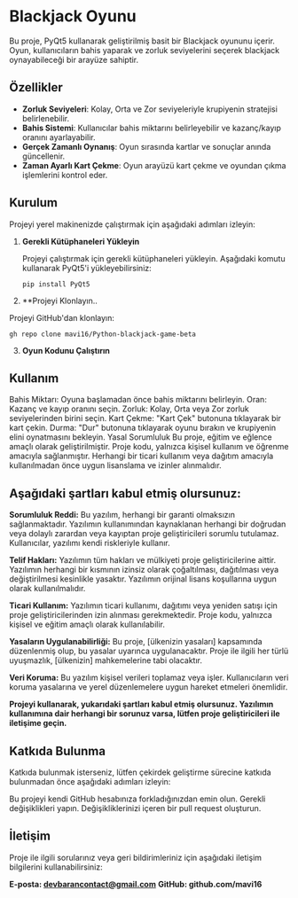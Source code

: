# Blackjack Oyunu

Bu proje, PyQt5 kullanarak geliştirilmiş basit bir Blackjack oyununu içerir. Oyun, kullanıcıların bahis yaparak ve zorluk seviyelerini seçerek blackjack oynayabileceği bir arayüze sahiptir.

## Özellikler

- **Zorluk Seviyeleri**: Kolay, Orta ve Zor seviyeleriyle krupiyenin stratejisi belirlenebilir.
- **Bahis Sistemi**: Kullanıcılar bahis miktarını belirleyebilir ve kazanç/kayıp oranını ayarlayabilir.
- **Gerçek Zamanlı Oynanış**: Oyun sırasında kartlar ve sonuçlar anında güncellenir.
- **Zaman Ayarlı Kart Çekme**: Oyun arayüzü kart çekme ve oyundan çıkma işlemlerini kontrol eder.

## Kurulum

Projeyi yerel makinenizde çalıştırmak için aşağıdaki adımları izleyin:

1. **Gerekli Kütüphaneleri Yükleyin**

   Projeyi çalıştırmak için gerekli kütüphaneleri yükleyin. Aşağıdaki komutu kullanarak PyQt5'i yükleyebilirsiniz:

   ```
   pip install PyQt5
2. **Projeyi Klonlayın..

Projeyi GitHub'dan klonlayın:
   ```
gh repo clone mavi16/Python-blackjack-game-beta
```

3. **Oyun Kodunu Çalıştırın**

## Kullanım
Bahis Miktarı: Oyuna başlamadan önce bahis miktarını belirleyin.
Oran: Kazanç ve kayıp oranını seçin.
Zorluk: Kolay, Orta veya Zor zorluk seviyelerinden birini seçin.
Kart Çekme: "Kart Çek" butonuna tıklayarak bir kart çekin.
Durma: "Dur" butonuna tıklayarak oyunu bırakın ve krupiyenin elini oynatmasını bekleyin.
Yasal Sorumluluk
Bu proje, eğitim ve eğlence amaçlı olarak geliştirilmiştir. Proje kodu, yalnızca kişisel kullanım ve öğrenme amacıyla sağlanmıştır. Herhangi bir ticari kullanım veya dağıtım amacıyla kullanılmadan önce uygun lisanslama ve izinler alınmalıdır.

## Aşağıdaki şartları kabul etmiş olursunuz:

**Sorumluluk Reddi:** Bu yazılım, herhangi bir garanti olmaksızın sağlanmaktadır. Yazılımın kullanımından kaynaklanan herhangi bir doğrudan veya dolaylı zarardan veya kayıptan proje geliştiricileri sorumlu tutulamaz. Kullanıcılar, yazılımı kendi riskleriyle kullanır.

**Telif Hakları:** Yazılımın tüm hakları ve mülkiyeti proje geliştiricilerine aittir. Yazılımın herhangi bir kısmının izinsiz olarak çoğaltılması, dağıtılması veya değiştirilmesi kesinlikle yasaktır. Yazılımın orijinal lisans koşullarına uygun olarak kullanılmalıdır.

**Ticari Kullanım:** Yazılımın ticari kullanımı, dağıtımı veya yeniden satışı için proje geliştiricilerinden izin alınması gerekmektedir. Proje kodu, yalnızca kişisel ve eğitim amaçlı olarak kullanılabilir.

**Yasaların Uygulanabilirliği:** Bu proje, [ülkenizin yasaları] kapsamında düzenlenmiş olup, bu yasalar uyarınca uygulanacaktır. Proje ile ilgili her türlü uyuşmazlık, [ülkenizin] mahkemelerine tabi olacaktır.

**Veri Koruma:** Bu yazılım kişisel verileri toplamaz veya işler. Kullanıcıların veri koruma yasalarına ve yerel düzenlemelere uygun hareket etmeleri önemlidir.

**Projeyi kullanarak, yukarıdaki şartları kabul etmiş olursunuz. Yazılımın kullanımına dair herhangi bir sorunuz varsa, lütfen proje geliştiricileri ile iletişime geçin.**

## Katkıda Bulunma
Katkıda bulunmak isterseniz, lütfen çekirdek geliştirme sürecine katkıda bulunmadan önce aşağıdaki adımları izleyin:

Bu projeyi kendi GitHub hesabınıza forkladığınızdan emin olun.
Gerekli değişiklikleri yapın.
Değişikliklerinizi içeren bir pull request oluşturun.

## İletişim
Proje ile ilgili sorularınız veya geri bildirimleriniz için aşağıdaki iletişim bilgilerini kullanabilirsiniz:

**E-posta: devbarancontact@gmail.com**
**GitHub: github.com/mavi16**
